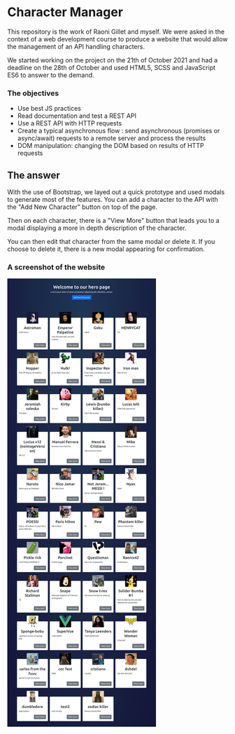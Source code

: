 # Character Manager

This repository is the work of Raoni Gillet and myself. 
We were asked in the context of a web development course to produce a website that would allow the management of an API handling characters.

We started working on the project on the 21th of October 2021 and had a deadline on the 28th of October and used HTML5, SCSS and JavaScript ES6 to answer to the demand. 

### The objectives


- Use best JS practices
- Read documentation and test a REST API
- Use a REST API with HTTP requests
- Create a typical asynchronous flow : send asynchronous (promises or async/await) requests to a remote server and process the results
- DOM manipulation: changing the DOM based on results of HTTP requests


## The answer

With the use of Bootstrap, we layed out a quick prototype and used modals to generate most of the features.
You can add a character to the API with the "Add New Character" button on top of the page.

Then on each character, there is a "View More" button that leads you to a modal displaying a more in depth description of the character.

You can then edit that character from the same modal or delete it. If you choose to delete it, there is a new modal appearing for confirmation.

### A screenshot of the website
![img](./media/char_manager_screenshot.png)


